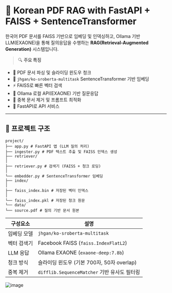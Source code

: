 # 🧠 Korean PDF RAG with FastAPI + FAISS + SentenceTransformer

한국어 PDF 문서를 FAISS 기반으로 임베딩 및 인덱싱하고, Ollama 기반 LLM(EXAONE)을 통해 질의응답을 수행하는 **RAG(Retrieval-Augmented Generation)** 시스템입니다.

> 🔍 **주요 특징**

- 📄 PDF 문서 파싱 및 슬라이딩 윈도우 청크
- 🧠 `jhgan/ko-sroberta-multitask` SentenceTransformer 기반 임베딩
- ⚡ FAISS로 빠른 벡터 검색
- 🧾 Ollama 로컬 API(EXAONE) 기반 질문응답
- 🧪 중복 문서 제거 및 프롬프트 최적화
- 🚀 FastAPI로 API 서비스

---

## 📂 프로젝트 구조
```plaintext
project/
├── app.py # FastAPI 앱 (LLM 질의 처리)
├── ingester.py # PDF 텍스트 추출 및 FAISS 인덱스 생성
├── retriever/
│
├── retriever.py # 검색기 (FAISS + 청크 로딩)
│
└── embedder.py # SentenceTransformer 임베딩
├── index/
│
├── faiss_index.bin # 저장된 벡터 인덱스
│
└── faiss_index.pkl # 저장된 청크 원문
└── data/
└── source.pdf # 질의 기반 문서 원본
```


| 구성요소    | 설명                                         |
| ----------- | -------------------------------------------- |
| 임베딩 모델 | `jhgan/ko-sroberta-multitask`                |
| 벡터 검색기 | Facebook FAISS (`faiss.IndexFlatL2`)         |
| LLM 응답    | Ollama EXAONE (`exaone-deep:7.8b`)           |
| 청크 방식   | 슬라이딩 윈도우 (기본 700자, 50자 overlap)   |
| 중복 제거   | `difflib.SequenceMatcher` 기반 유사도 필터링 |



![image](https://github.com/user-attachments/assets/d5ae865a-ec9c-48b8-ba81-6e0f1cab132b)
